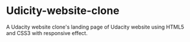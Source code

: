 # Udicity-website-clone
A Udacity website clone's landing page of Udacity website using HTML5 and CSS3 with responsive effect.
